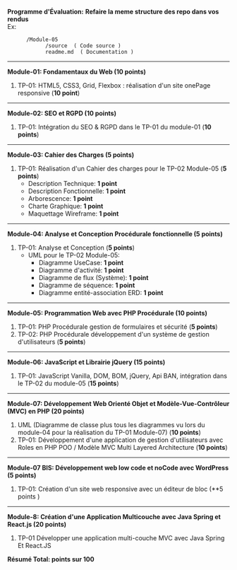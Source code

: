 **Programme d'Évaluation:**
**Refaire la meme structure des repo dans vos rendus**  
Ex: 
```  
      /Module-05  
            /source  ( Code source )  
            readme.md  ( Documentation )  
```
---

**Module-01: Fondamentaux du Web (10 points)**
1. TP-01: HTML5, CSS3, Grid, Flexbox : réalisation d'un site onePage responsive (**10 point**)


---

**Module-02: SEO et RGPD (10 points)**
1. TP-01: Intégration du SEO & RGPD dans le TP-01 du module-01 (**10 points**)

---

**Module-03: Cahier des Charges (5 points)**
1. TP-01: Réalisation d'un Cahier des charges pour le TP-02 Module-05 (**5 points**)
   - Description Technique: **1 point**
   - Description Fonctionnelle: **1 point**
   - Arborescence: **1 point**
   - Charte Graphique: **1 point**
   - Maquettage Wireframe: **1 point**

---

**Module-04: Analyse et Conception Procédurale fonctionnelle (5 points)**
1. TP-01: Analyse et Conception (**5 points**)
   - UML pour le TP-02 Module-05:
     - Diagramme UseCase: **1 point**
     - Diagramme d'activité: **1 point**
     - Diagramme de flux (Système): **1 point**
     - Diagramme de séquence: **1 point**
     - Diagramme entité-association ERD: **1 point**

---

**Module-05: Programmation Web avec PHP Procédurale (10 points)**
1. TP-01: PHP Procédurale gestion de formulaires et sécurité (**5 points**)
2. TP-02: PHP Procédurale développement d'un système de gestion d'utilisateurs  (**5 points**)


---

**Module-06: JavaScript et Librairie jQuery (15 points)**
1. TP-01: JavaScript Vanilla, DOM, BOM, jQuery, Api BAN, intégration dans le TP-02 du module-05 (**15 points**)

---

**Module-07: Développement Web Orienté Objet et Modèle-Vue-Contrôleur (MVC) en PHP (20 points)**
1. UML (Diagramme de classe plus tous les diagrammes vu lors du module-04 pour la réalisation du TP-01 Module-07) (**10 points**)
2. TP-01: Développement d'une application de gestion d'utilisateurs avec Roles en PHP POO / Modèle MVC Multi Layered Architecture  (**10 points**)

---

**Module-07 BIS: Développement web low code et noCode avec WordPress (5 points)**
1. TP-01: Création d'un site web responsive avec un éditeur de bloc (**5 points )
---

**Module-8: Création d'une Application Multicouche avec Java Spring et React.js (20 points)**
1. TP-01 Développer une application multi-couche MVC avec Java Spring Et React.JS  

**Résumé Total: points sur 100**
